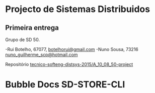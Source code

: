 # Projecto de Sistemas Distribuidos #

## Primeira entrega ##

Grupo de SD 50.

-Rui Botelho, 67077, botelhorui@gmail.com
-Nuno Sousa, 73216 nuno_guilherme_scp@hotmail.com

Repositório
[tecnico-softeng-distsys-2015/A_10_08_50-project](https://github.com/tecnico-softeng-distsys-2015/C_XX_YY_ZZ-project/)


# Bubble Docs SD-STORE-CLI
